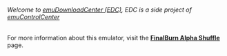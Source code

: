 ###### Welcome to [emuDownloadCenter (EDC)](https://github.com/PhoenixInteractiveNL/emuDownloadCenter/wiki/), EDC is a side project of [emuControlCenter](https://github.com/PhoenixInteractiveNL/emuControlCenter/wiki/)

For more information about this emulator, visit the [**FinalBurn Alpha Shuffle**](https://github.com/PhoenixInteractiveNL/emuDownloadCenter/wiki/Emulator-fbalphashuffle#menu) page.
